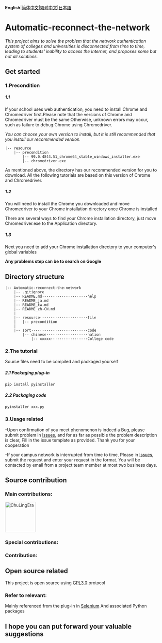 **English**|[简体中文](README_zh-CN.md)|[繁體中文](README_tw.md)|[日本語](README_ja.md)

# Automatic-reconnect-the-network
_This project aims to solve the problem that the network authentication system of colleges and universities is disconnected from time to time,
leading to students' inability to access the Internet, and proposes some but not all solutions._  

## Get started

### 1.Precondition

##### 1.1
If your school uses web authentication, you need to install Chrome and Chromedriver first.Please note that the versions of Chrome and Chromedriver must be the same.Otherwise, unknown errors may occur, such as failure to debug Chrome using Chromedriver.

_You can choose your own version to install, but it is still recommended that you install our recommended version._

```
|-- resource
    |-- precondition
        |-- 99.0.4844.51_chrome64_stable_windows_installer.exe
        |-- chromedriver.exe

```
As mentioned above, the directory has our recommended version for you to download. 
All the following tutorials are based on this version of Chrome and Chromedriver.

##### 1.2
You will need to install the Chrome you downloaded and move Chromedriver to your Chrome installation directory once Chrome is installed

There are several ways to find your Chrome installation directory, just move Chromedriver.exe to the Application directory.

##### 1.3
Next you need to add your Chrome installation directory to your computer's global variables  

**Any problems step can be to search on Google**

## Directory structure
```
|-- Automatic-reconnect-the-network
    |-- .gitignore
    |-- README.md·····················help
    |-- README_ja.md
    |-- README_tw.md
    |-- README_zh-CN.md
    |
    |-- resource······················file
    |   |-- precondition
    |
    |-- sort··························code
        |-- chinese···················nation
            |-- xxxxx·················College code
```
### 2.The tutorial
Source files need to be compiled and packaged yourself

##### 2.1 Packaging plug-in
```
pip install pyinstaller
```
##### 2.2 Packaging code
```
pyinstaller xxx.py
```

### 3.Usage related
-Upon confirmation of you meet phenomenon is indeed a Bug, please submit problem in [Issues](https://github.com/ChuLingEra/Automatic-reconnect-the-network/issues/new?assignees=&labels=&template=bug_report.md&title=), and for as far as possible the problem description is clear,
Fill in the issue template as provided. Thank you for your cooperation

-If your campus network is interrupted from time to time, Please in [Issues](https://github.com/ChuLingEra/Automatic-reconnect-the-network/issues/new?assignees=&labels=&template=feature_Request.md&title=), submit the request and enter your request in the format. 
You will be contacted by email from a project team member at most two business days.

## Source contribution

### Main contributions:
<a href="https://github.com/ChuLingEra"><img src="https://avatars.githubusercontent.com/u/104434077?s=400" alt="ChuLingEra" width="100"></a>

### Special contributions:

### Contribution:

## Open source related
This project is open source using [GPL3.0](https://github.com/ChuLingEra/Automatic-reconnect-the-network/blob/master/LICENSE) protocol



### Refer to relevant:
Mainly referenced from the plug-in in [Selenium](https://www.selenium.dev/) And associated Python packages

## I hope you can put forward your valuable suggestions



